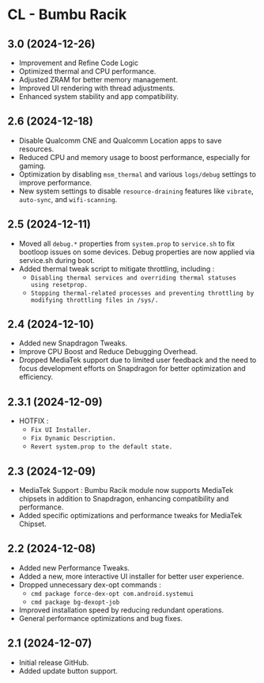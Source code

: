 # CL - Bumbu Racik

## 3.0 (2024-12-26)
- Improvement and Refine Code Logic
- Optimized thermal and CPU performance.
- Adjusted ZRAM for better memory management.
- Improved UI rendering with thread adjustments.
- Enhanced system stability and app compatibility.

## 2.6 (2024-12-18)
- Disable Qualcomm CNE and Qualcomm Location apps to save resources.
- Reduced CPU and memory usage to boost performance, especially for gaming.
- Optimization by disabling `msm_thermal` and various `logs/debug` settings to improve performance.
- New system settings to disable `resource-draining` features like `vibrate`, `auto-sync`, and `wifi-scanning`.

## 2.5 (2024-12-11)
- Moved all `debug.*` properties from `system.prop` to `service.sh` to fix bootloop issues on some devices. Debug properties are now applied via service.sh during boot.
- Added thermal tweak script to mitigate throttling, including :
  - `Disabling thermal services and overriding thermal statuses using resetprop.`
  - `Stopping thermal-related processes and preventing throttling by modifying throttling files in /sys/.`

## 2.4 (2024-12-10)
- Added new Snapdragon Tweaks.
- Improve CPU Boost and Reduce Debugging Overhead.
- Dropped MediaTek support due to limited user feedback and the need to focus development efforts on Snapdragon for better optimization and efficiency.

## 2.3.1 (2024-12-09)
- HOTFIX :
  - `Fix UI Installer.`
  - `Fix Dynamic Description.`
  - `Revert system.prop to the default state.`

## 2.3 (2024-12-09)
- MediaTek Support : Bumbu Racik module now supports MediaTek chipsets in addition to Snapdragon, enhancing compatibility and performance.
- Added specific optimizations and performance tweaks for MediaTek Chipset.

## 2.2 (2024-12-08)
- Added new Performance Tweaks.
- Added a new, more interactive UI installer for better user experience.
- Dropped unnecessary dex-opt commands :
  - `cmd package force-dex-opt com.android.systemui`
  - `cmd package bg-dexopt-job`
- Improved installation speed by reducing redundant operations.
- General performance optimizations and bug fixes.

## 2.1 (2024-12-07)
- Initial release GitHub.
- Added update button support.
